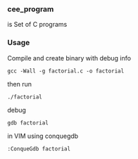 ### cee_program
is Set of C programs


### Usage

Compile and create binary with debug info

```
gcc -Wall -g factorial.c -o factorial
```

then run

```
./factorial
```

debug

```
gdb factorial
```

in VIM using conquegdb
```
:ConqueGdb factorial
```

